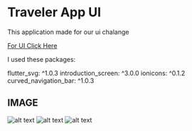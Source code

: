 # Traveler App UI

This application made for our ui chalange

[For UI Click Here](https://www.figma.com/file/K1MRy7whdPw7hsIdZQgOTy/Travel-App-(Community)?node-id=0%3A1)

I used these packages:

  flutter_svg: ^1.0.3
  introduction_screen: ^3.0.0
  ionicons: ^0.1.2
  curved_navigation_bar: ^1.0.3


## IMAGE

![alt text](https://i.hizliresim.com/ll746xx.png)
![alt text](https://i.hizliresim.com/8a7ng9l.png)
![alt text](https://i.hizliresim.com/qgr4qgf.png)
